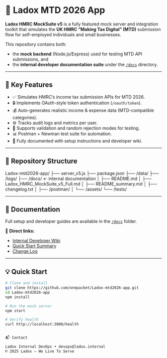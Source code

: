 # 🧾 Ladox MTD 2026 App

**Ladox HMRC MockSuite v5** is a fully featured mock server and integration toolkit that simulates the **UK HMRC “Making Tax Digital” (MTD)** submission flow for self-employed individuals and small businesses.

This repository contains both:
- the **mock backend** (Node.js/Express) used for testing MTD API submissions, and  
- the **internal developer documentation suite** under the [`/docs`](./docs/) directory.

---

## 🚀 Key Features
- ✅ Simulates HMRC’s income tax submission APIs for MTD 2026.  
- 🔒 Implements OAuth-style token authentication (`/oauth/token`).  
- 💰 Auto-generates realistic income & expense data (MTD-compatible categories).  
- ⚙️ Tracks audit logs and metrics per user.  
- 🧠 Supports validation and random rejection modes for testing.  
- 📊 Postman + Newman test suite for automation.  
- 🧾 Fully documented with setup instructions and developer wiki.

---

## 🧱 Repository Structure

Ladox-mtd2026-app/
├── server_v5.js
├── package.json
├── /data/
├── /logs/
├── /docs/ ← internal documentation
│ ├── README.md
│ ├── Ladox_HMRC_MockSuite_v5_Full.md
│ ├── README_summary.md
│ ├── changelog.txt
│ ├── /postman/
│ └── /assets/
└── /tests/


---

## 🧩 Documentation
Full setup and developer guides are available in the [`/docs`](./docs/README.md) folder.

📘 **Direct links:**
- [Internal Developer Wiki](./docs/Ladox_HMRC_MockSuite_v5_Full.md)  
- [Quick Start Summary](./docs/README_summary.md)  
- [Change Log](./docs/changelog.txt)

---

## 💡 Quick Start

```bash
# Clone and install
git clone https://github.com/onepacket/Ladox-mtd2026-app.git
cd Ladox-mtd2026-app
npm install

# Run the mock server
npm start

# Verify health
curl http://localhost:3000/health


📬 Contact

Ladox Internal DevOps • devops@ladox.internal
© 2025 Ladox — We Live To Serve


